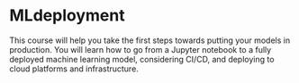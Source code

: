 # MLdeployment
This course will help you take the first steps towards putting your models in production. You will learn how to go from a Jupyter notebook to a fully deployed machine learning model, considering CI/CD, and deploying to cloud platforms and infrastructure.

